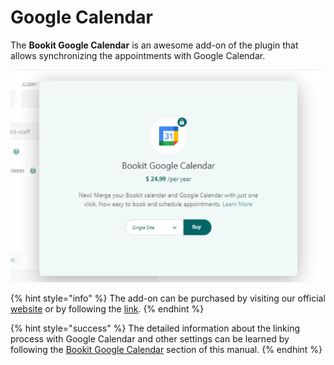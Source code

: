 # Google Calendar

The **Bookit Google Calendar** is an awesome add-on of the plugin that allows synchronizing the appointments with Google Calendar.

![](<../.gitbook/assets/image (193).png>)

{% hint style="info" %}
The add-on can be purchased by visiting our official [website](https://stylemixthemes.com/) or by following the [link](https://stylemixthemes.com/wordpress-appointment-plugin/).
{% endhint %}

{% hint style="success" %}
The detailed information about the linking process with Google Calendar and other settings can be learned by following the [Bookit Google Calendar](../bookit-google-calendar/google-api.md) section of this manual.
{% endhint %}
